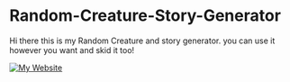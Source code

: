 # Random-Creature-Story-Generator
Hi there this is my Random Creature and story generator. you can use it however you want and skid it too!



[![My Website](https://img.shields.io/badge/MY_WEBSITE-0078D6?style=for-the-badge&logo=diaspora&logoColor=white)](https://zixthenerd.github.io/ZixTheNerdWebsite/)

